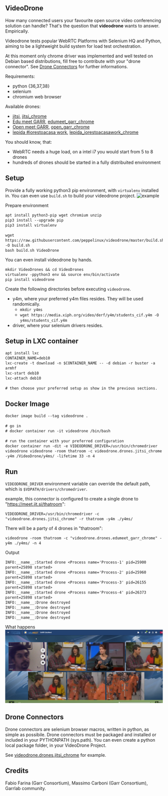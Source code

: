 VideoDrone
----------

How many connected users your favourite open source video conferencing solution can handle?
That's the question that __videodrone__ wants to answer. Empirically.

Videodrone tests popular WebRTC Platforms with Selenium HQ and Python, aiming 
to be a lightweight build system for load test orchestration.

At this moment only chrome driver was implemented and well tested on Debian based distributions, 
fill free to contribute with your "drone connector". See [Drone Connectors](#drone-connectors) for further informations.

Requirements:
- python {36,37,38}
- selenium
- chromium web browser

Available drones:
- [jitsi](https://meet.jit.si/), [jitsi_chrome](src/videodrone/drones/jitsi_chrome.py)
- [Edu meet GARR](https://edu.meet.garr.it/), [edumeet_garr_chrome](src/videodrone/drones/edumeet_garr_chrome.py)
- [Open meet GARR](https://open.meet.garr.it/), [open_garr_chrome](src/videodrone/drones/open_garr_chrome.py)
- [lepida #iorestoacasa work](https://lepida1.iorestoacasa.work), [lepida_iorestoacasawork_chrome](src/videodrone/drones/lepida_iorestoacasawork_chrome.py)

You should know, that:
- WebRTC needs a huge load, on a intel i7 you would start from 5 to 8 drones
- hundreds of drones should be started in a fully distribuited environment

Setup
-----

Provide a fully working python3 pip environment, with `virtualenv` installed in.
You can even use `build.sh` to build your videodrone project.
![example](gallery/videodrone_autobuild.3-min.gif)


Prepare environment
````
apt install python3-pip wget chromium unzip
pip3 install --upgrade pip
pip3 install virtualenv

wget https://raw.githubusercontent.com/peppelinux/videodrone/master/build.sh -O build.sh
bash build.sh VideoDrone
````

You can even install videodrone by hands.

````
mkdir VideoDrones && cd VideoDrones
virtualenv -ppython3 env && source env/bin/activate
pip install videodrone
````

Create the following directories before executing `videodrone`.

- y4m, where your preferred y4m files resides. They will be used randomically.
  - `mkdir y4ms`
  - `wget https://media.xiph.org/video/derf/y4m/students_cif.y4m -O y4ms/students_cif.y4m`
- driver, where your selenium drivers resides.


Setup in LXC container
----------------------

````
apt install lxc
CONTAINER_NAME=deb10
lxc-create -t download -n $CONTAINER_NAME -- -d debian -r buster -a armhf
lxc-start deb10
lxc-attach deb10

# then choose your preferred setup as show in the previous sections.
````

Docker Image
------------

````
docker image build --tag videodrone .

# go in
# docker container run -it videodrone /bin/bash

# run the container with your preferred configuration
docker container run -dit -e VIDEODRONE_DRIVER=/usr/bin/chromedriver videodrone videodrone -room thatroom -c videodrone.drones.jitsi_chrome -y4m /VideoDrone/y4ms/ -lifetime 33 -n 4
````

Run
---

`VIDEODRONE_DRIVER` environment variable can override the default path, which is `$VDPATH/drivers/chromedriver`.

example, this connector is configured to create a single drone to "https://meet.jit.si/thatroom":
````
VIDEODRONE_DRIVER=/usr/bin/chromedriver -c "videodrone.drones.jitsi_chrome" -r thatroom -y4m ./y4ms/
````

There will be a party of 4 drones in "thatroom":
````
videodrone -room thatroom -c "videodrone.drones.edumeet_garr_chrome" -y4m ./y4ms/ -n 4
````

Output
````
INFO:__name__:Started drone <Process name='Process-1' pid=25900 parent=25898 started>
INFO:__name__:Started drone <Process name='Process-2' pid=25960 parent=25898 started>
INFO:__name__:Started drone <Process name='Process-3' pid=26155 parent=25898 started>
INFO:__name__:Started drone <Process name='Process-4' pid=26373 parent=25898 started>
INFO:__name__:Drone destroyed
INFO:__name__:Drone destroyed
INFO:__name__:Drone destroyed
INFO:__name__:Drone destroyed
````

What happens
![example](gallery/1.png)


Drone Connectors
----------------

Drone connectors are selenium browser macros, written in python, as simple as possibile.
Drone connectors must be packaged and installed or included 
in your PYTHONPATH (sys.path). You can even create 
a python local package folder, in your VideoDrone Project.

See [videodrone.drones.jitsi_chrome](src/videodrone/drones/jitsi_chrome.py) for example.


Credits
-------

Fabio Farina (Garr Consortium), Massimo Carboni (Garr Consortium), Garrlab community.

